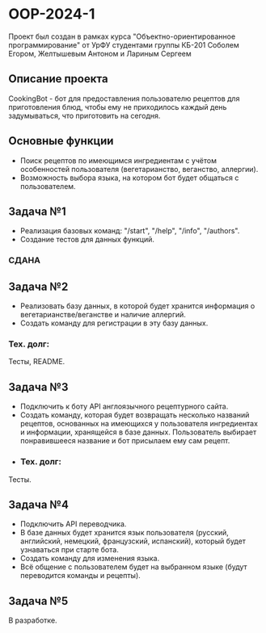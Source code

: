 # OOP-2024-1
Проект был создан в рамках курса "Объектно-ориентированное программирование" от УрФУ студентами группы КБ-201 Соболем Егором, Желтышевым Антоном и Лариным Сергеем
## Описание проекта
CookingBot - бот для предоставления пользователю рецептов для приготовления блюд, чтобы ему не приходилось каждый день задумываться, что приготовить на сегодня.
## Основные функции
- Поиск рецептов по имеющимся ингредиентам с учётом особенностей пользователя (вегетарианство, веганство, аллергии).
- Возможность выбора языка, на котором бот будет общаться с пользователем.
## Задача №1
- Реализация базовых команд: "/start", "/help", "/info", "/authors".
- Создание тестов для данных функций.
### СДАНА
## Задача №2
- Реализовать базу данных, в которой будет хранится информация о вегетарианстве/веганстве и наличие аллергий.
- Создать команду для регистрации в эту базу данных.
### Тех. долг:
Тесты, README.
## Задача №3
- Подключить к боту API англоязычного рецептурного сайта.
- Создать команду, которая будет возвращать несколько названий рецептов, основанных на имеющихся у пользователя ингредиентах и информации, хранящейся в базе данных. Пользователь выбирает понравившееся название и бот присылаем ему сам рецепт.
- ### Тех. долг:
Тесты.
## Задача №4
- Подключить API переводчика.
- В базе данных будет хранится язык пользователя (русский, английский, немецкий, французский, испанский), который будет узнаваться при старте бота.
- Создать команду для изменения языка.
- Всё общение с пользователем будет на выбранном языке (будут переводится команды и рецепты).
## Задача №5
В разработке.
